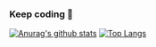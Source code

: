 ### Keep coding 👋
[![Anurag's github stats](https://github-readme-stats.vercel.app/api?username=Modail)](https://github.com/anuraghazra/github-readme-stats)
[![Top Langs](https://github-readme-stats.vercel.app/api/top-langs/?username=Modail&layout=compact)](https://github.com/anuraghazra/github-readme-stats)
<!--
**Modail/Modail** is a ✨ _special_ ✨ repository because its `README.md` (this file) appears on your GitHub profile.

Here are some ideas to get you started:

- 🔭 I’m currently working on ...
- 🌱 I’m currently learning ...
- 👯 I’m looking to collaborate on ...
- 🤔 I’m looking for help with ...
- 💬 Ask me about ...
- 📫 How to reach me: ...
- 😄 Pronouns: ...
- ⚡ Fun fact: ...
-->
